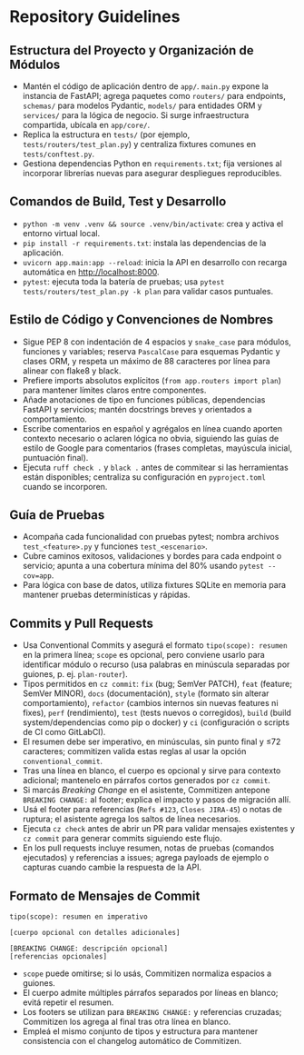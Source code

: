 # Repository Guidelines

## Estructura del Proyecto y Organización de Módulos

- Mantén el código de aplicación dentro de `app/`. `main.py` expone la instancia de FastAPI; agrega paquetes como `routers/` para endpoints, `schemas/` para modelos Pydantic, `models/` para entidades ORM y `services/` para la lógica de negocio. Si surge infraestructura compartida, ubícala en `app/core/`.
- Replica la estructura en `tests/` (por ejemplo, `tests/routers/test_plan.py`) y centraliza fixtures comunes en `tests/conftest.py`.
- Gestiona dependencias Python en `requirements.txt`; fija versiones al incorporar librerías nuevas para asegurar despliegues reproducibles.

## Comandos de Build, Test y Desarrollo

- `python -m venv .venv && source .venv/bin/activate`: crea y activa el entorno virtual local.
- `pip install -r requirements.txt`: instala las dependencias de la aplicación.
- `uvicorn app.main:app --reload`: inicia la API en desarrollo con recarga automática en <http://localhost:8000>.
- `pytest`: ejecuta toda la batería de pruebas; usa `pytest tests/routers/test_plan.py -k plan` para validar casos puntuales.

## Estilo de Código y Convenciones de Nombres

- Sigue PEP 8 con indentación de 4 espacios y `snake_case` para módulos, funciones y variables; reserva `PascalCase` para esquemas Pydantic y clases ORM, y respeta un máximo de 88 caracteres por línea para alinear con flake8 y black.
- Prefiere imports absolutos explícitos (`from app.routers import plan`) para mantener límites claros entre componentes.
- Añade anotaciones de tipo en funciones públicas, dependencias FastAPI y servicios; mantén docstrings breves y orientados a comportamiento.
- Escribe comentarios en español y agrégalos en línea cuando aporten contexto necesario o aclaren lógica no obvia, siguiendo las guías de estilo de Google para comentarios (frases completas, mayúscula inicial, puntuación final).
- Ejecuta `ruff check .` y `black .` antes de commitear si las herramientas están disponibles; centraliza su configuración en `pyproject.toml` cuando se incorporen.

## Guía de Pruebas

- Acompaña cada funcionalidad con pruebas pytest; nombra archivos `test_<feature>.py` y funciones `test_<escenario>`.
- Cubre caminos exitosos, validaciones y bordes para cada endpoint o servicio; apunta a una cobertura mínima del 80% usando `pytest --cov=app`.
- Para lógica con base de datos, utiliza fixtures SQLite en memoria para mantener pruebas determinísticas y rápidas.

## Commits y Pull Requests

- Usa Conventional Commits y asegurá el formato `tipo(scope): resumen` en la primera línea; `scope` es opcional, pero conviene usarlo para identificar módulo o recurso (usa palabras en minúscula separadas por guiones, p. ej. `plan-router`).
- Tipos permitidos en `cz commit`: `fix` (bug; SemVer PATCH), `feat` (feature; SemVer MINOR), `docs` (documentación), `style` (formato sin alterar comportamiento), `refactor` (cambios internos sin nuevas features ni fixes), `perf` (rendimiento), `test` (tests nuevos o corregidos), `build` (build system/dependencias como pip o docker) y `ci` (configuración o scripts de CI como GitLabCI).
- El resumen debe ser imperativo, en minúsculas, sin punto final y ≤72 caracteres; commitizen valida estas reglas al usar la opción `conventional_commit`.
- Tras una línea en blanco, el cuerpo es opcional y sirve para contexto adicional; mantenelo en párrafos cortos generados por `cz commit`.
- Si marcás *Breaking Change* en el asistente, Commitizen antepone `BREAKING CHANGE:` al footer; explica el impacto y pasos de migración allí.
- Usá el footer para referencias (`Refs #123`, `Closes JIRA-45`) o notas de ruptura; el asistente agrega los saltos de línea necesarios.
- Ejecuta `cz check` antes de abrir un PR para validar mensajes existentes y `cz commit` para generar commits siguiendo este flujo.
- En los pull requests incluye resumen, notas de pruebas (comandos ejecutados) y referencias a issues; agrega payloads de ejemplo o capturas cuando cambie la respuesta de la API.

## Formato de Mensajes de Commit

```
tipo(scope): resumen en imperativo

[cuerpo opcional con detalles adicionales]

[BREAKING CHANGE: descripción opcional]
[referencias opcionales]
```

- `scope` puede omitirse; si lo usás, Commitizen normaliza espacios a guiones.
- El cuerpo admite múltiples párrafos separados por líneas en blanco; evitá repetir el resumen.
- Los footers se utilizan para `BREAKING CHANGE:` y referencias cruzadas; Commitizen los agrega al final tras otra línea en blanco.
- Empleá el mismo conjunto de tipos y estructura para mantener consistencia con el changelog automático de Commitizen.
